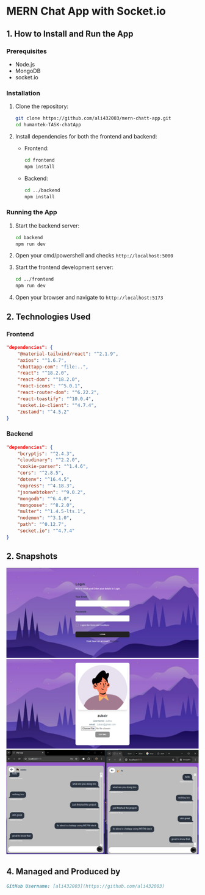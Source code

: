 # MERN Chat App with Socket.io

## 1. How to Install and Run the App

### Prerequisites

- Node.js
- MongoDB
- socket.io

### Installation

1. Clone the repository:

   ```bash
   git clone https://github.com/ali432003/mern-chatt-app.git
   cd humantek-TASK-chatApp
   ```

2. Install dependencies for both the frontend and backend:

   - Frontend:

     ```bash
     cd frontend
     npm install
     ```

   - Backend:
     ```bash
     cd ../backend
     npm install
     ```

### Running the App

1. Start the backend server:

   ```bash
   cd backend
   npm run dev
   ```
4. Open your cmd/powershell and checks `http://localhost:5000`

3. Start the frontend development server:

   ```bash
   cd ../frontend
   npm run dev
   ```

4. Open your browser and navigate to `http://localhost:5173`

## 2. Technologies Used

### Frontend

```json
"dependencies": {
    "@material-tailwind/react": "^2.1.9",
    "axios": "^1.6.7",
    "chattapp-com": "file:..",
    "react": "^18.2.0",
    "react-dom": "^18.2.0",
    "react-icons": "^5.0.1",
    "react-router-dom": "^6.22.2",
    "react-toastify": "^10.0.4",
    "socket.io-client": "^4.7.4",
    "zustand": "^4.5.2"
}
```

### Backend

```json
"dependencies": {
    "bcryptjs": "^2.4.3",
    "cloudinary": "^2.2.0",
    "cookie-parser": "^1.4.6",
    "cors": "^2.8.5",
    "dotenv": "^16.4.5",
    "express": "^4.18.3",
    "jsonwebtoken": "^9.0.2",
    "mongodb": "^6.4.0",
    "mongoose": "^8.2.0",
    "multer": "^1.4.5-lts.1",
    "nodemon": "^3.1.0",
    "path": "^0.12.7",
    "socket.io": "^4.7.4"
}
```

## 2. Snapshots

<img src="./readmeImages/1.png"/>
<img src="./readmeImages/2.png"/>
<img src="./readmeImages/3.png"/>

## 4. Managed and Produced by

```markdown
GitHub Username: [ali432003](https://github.com/ali432003)

